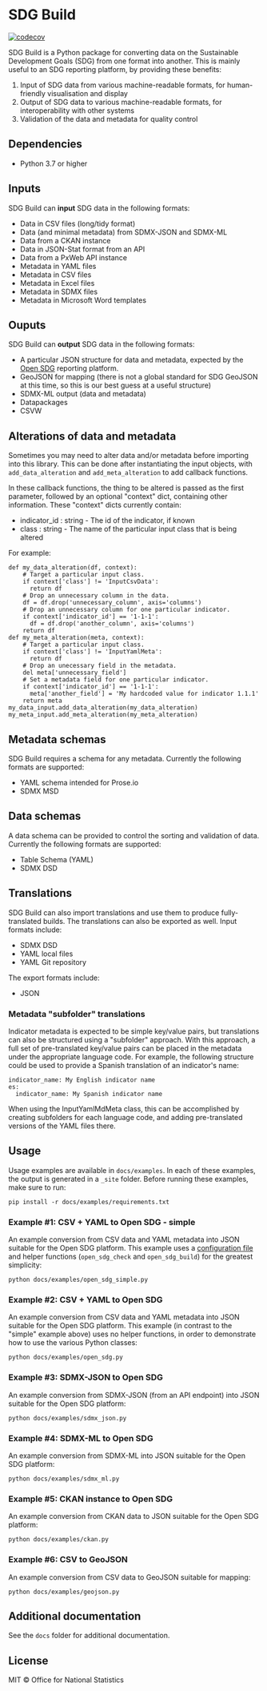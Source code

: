 # SDG Build

[![codecov](https://codecov.io/gh/open-sdg/sdg-build/branch/2.0.0-dev/graph/badge.svg?token=coUSWbb1Ou)](https://codecov.io/gh/open-sdg/sdg-build)

SDG Build is a Python package for converting data on the Sustainable Development Goals (SDG) from one format into another. This is mainly useful to an SDG reporting platform, by providing these benefits:

1. Input of SDG data from various machine-readable formats, for human-friendly visualisation and display
2. Output of SDG data to various machine-readable formats, for interoperability with other systems
3. Validation of the data and metadata for quality control

## Dependencies

* Python 3.7 or higher

## Inputs

SDG Build can **input** SDG data in the following formats:

* Data in CSV files (long/tidy format)
* Data (and minimal metadata) from SDMX-JSON and SDMX-ML
* Data from a CKAN instance
* Data in JSON-Stat format from an API
* Data from a PxWeb API instance
* Metadata in YAML files
* Metadata in CSV files
* Metadata in Excel files
* Metadata in SDMX files
* Metadata in Microsoft Word templates

## Ouputs

SDG Build can **output** SDG data in the following formats:

* A particular JSON structure for data and metadata, expected by the [Open SDG](https://open-sdg.org) reporting platform.
* GeoJSON for mapping (there is not a global standard for SDG GeoJSON at this time, so this is our best guess at a useful structure)
* SDMX-ML output (data and metadata)
* Datapackages
* CSVW

## Alterations of data and metadata

Sometimes you may need to alter data and/or metadata before importing into this library. This can be done after instantiating the input objects, with `add_data_alteration` and `add_meta_alteration` to add callback functions.

In these callback functions, the thing to be altered is passed as the first parameter, followed by an optional "context" dict, containing other information. These "context" dicts currently contain:

* indicator_id : string - The id of the indicator, if known
* class : string - The name of the particular input class that is being altered

For example:

```
def my_data_alteration(df, context):
    # Target a particular input class.
    if context['class'] != 'InputCsvData':
      return df
    # Drop an unnecessary column in the data.
    df = df.drop('unnecessary_column', axis='columns')
    # Drop an unnecessary column for one particular indicator.
    if context['indicator_id'] == '1-1-1':
      df = df.drop('another_column', axis='columns')
    return df
def my_meta_alteration(meta, context):
    # Target a particular input class.
    if context['class'] != 'InputYamlMeta':
      return df
    # Drop an unecessary field in the metadata.
    del meta['unnecessary_field']
    # Set a metadata field for one particular indicator.
    if context['indicator_id'] == '1-1-1':
      meta['another_field'] = 'My hardcoded value for indicator 1.1.1'
    return meta
my_data_input.add_data_alteration(my_data_alteration)
my_meta_input.add_meta_alteration(my_meta_alteration)
```

## Metadata schemas

SDG Build requires a schema for any metadata. Currently the following formats are supported:

* YAML schema intended for Prose.io
* SDMX MSD

## Data schemas

A data schema can be provided to control the sorting and validation of data. Currently the following formats are supported:

* Table Schema (YAML)
* SDMX DSD

## Translations

SDG Build can also import translations and use them to produce fully-translated builds. The translations can also be exported as well. Input formats include:

* SDMX DSD
* YAML local files
* YAML Git repository

The export formats include:

* JSON

### Metadata "subfolder" translations

Indicator metadata is expected to be simple key/value pairs, but translations can also be structured using a "subfolder" approach. With this approach, a full set of pre-translated key/value pairs can be placed in the metadata under the appropriate language code. For example, the following structure could be used to provide a Spanish translation of an indicator's name:

```
indicator_name: My English indicator name
es:
  indicator_name: My Spanish indicator name
```

When using the InputYamlMdMeta class, this can be accomplished by creating subfolders for each language code, and adding pre-translated versions of the YAML files there.

## Usage

Usage examples are available in `docs/examples`. In each of these examples, the output is generated in a `_site` folder. Before running these examples, make sure to run:

```
pip install -r docs/examples/requirements.txt
```

### Example #1: CSV + YAML to Open SDG - simple

An example conversion from CSV data and YAML metadata into JSON suitable for the Open SDG platform. This example uses a [configuration file](https://github.com/open-sdg/sdg-build/blob/master/docs/examples/open_sdg_config.yml) and helper functions (`open_sdg_check` and `open_sdg_build`) for the greatest simplicity:

```
python docs/examples/open_sdg_simple.py
```

### Example #2: CSV + YAML to Open SDG

An example conversion from CSV data and YAML metadata into JSON suitable for the Open SDG platform. This example (in contrast to the "simple" example above) uses no helper functions, in order to demonstrate how to use the various Python classes:

```
python docs/examples/open_sdg.py
```

### Example #3: SDMX-JSON to Open SDG

An example conversion from SDMX-JSON (from an API endpoint) into JSON suitable for the Open SDG platform:

```
python docs/examples/sdmx_json.py
```

### Example #4: SDMX-ML to Open SDG

An example conversion from SDMX-ML into JSON suitable for the Open SDG platform:

```
python docs/examples/sdmx_ml.py
```

### Example #5: CKAN instance to Open SDG

An example conversion from CKAN data to JSON suitable for the Open SDG platform:

```
python docs/examples/ckan.py
```

### Example #6: CSV to GeoJSON

An example conversion from CSV data to GeoJSON suitable for mapping:

```
python docs/examples/geojson.py
```

## Additional documentation

See the `docs` folder for additional documentation.

## License

MIT © Office for National Statistics
